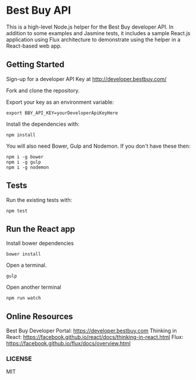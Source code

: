 # Best Buy API
This is a high-level Node.js helper for the Best Buy developer API. In addition to some examples and Jasmine tests, it includes a sample React.js application using Flux architecture to demonstrate using the helper in a React-based web app.

## Getting Started
Sign-up for a developer API Key at http://developer.bestbuy.com/

Fork and clone the repository.

Export your key as an environment variable:  

	export BBY_API_KEY=yourDeveloperApiKeyHere

Install the dependencies with:
    
    npm install

You will also need Bower, Gulp and Nodemon. If you don't have these then:

    npm i -g bower
    npm i -g gulp
    npm i -g nodemon

## Tests    
Run the existing tests with:

	npm test

## Run the React app
Install bower dependencies

    bower install
   
Open a terminal.

    gulp

Open another terminal

    npm run watch

## Online Resources
Best Buy Developer Portal: https://developer.bestbuy.com
Thinking in React: https://facebook.github.io/react/docs/thinking-in-react.html
Flux: https://facebook.github.io/flux/docs/overview.html

### LICENSE
MIT